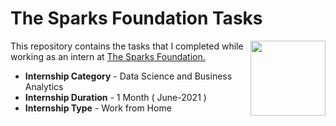 # The Sparks Foundation Tasks
<img align = right height = 120 width = 120 src = https://www.thesparksfoundationsingapore.org/images/logo_small.png> 

This repository contains the tasks that I completed while working as an intern at [The Sparks Foundation.](https://www.thesparksfoundationsingapore.org/) 

- **Internship Category** - Data Science and Business Analytics 
- **Internship Duration** - 1 Month ( June-2021 ) 
- **Internship Type** - Work from Home

